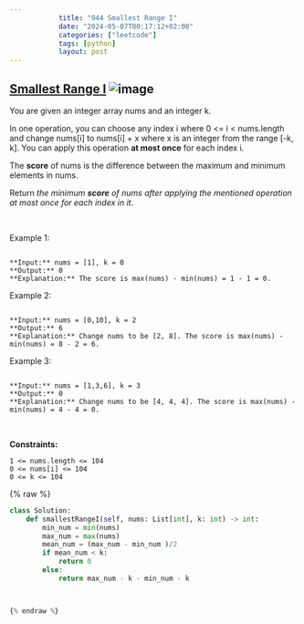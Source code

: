 ```yaml
---
            title: "944 Smallest Range I"
            date: "2024-05-07T00:17:12+02:00"
            categories: ["leetcode"]
            tags: [python]
            layout: post
---
```

            
## [Smallest Range I](https://leetcode.com/problems/smallest-range-i) ![image](https://img.shields.io/badge/Difficulty-Easy-brightgreen)

You are given an integer array nums and an integer k.

In one operation, you can choose any index i where 0 <= i < nums.length and change nums[i] to nums[i] + x where x is an integer from the range [-k, k]. You can apply this operation **at most once** for each index i.

The **score** of nums is the difference between the maximum and minimum elements in nums.

Return *the minimum **score** of *nums* after applying the mentioned operation at most once for each index in it*.

 

Example 1:

```

**Input:** nums = [1], k = 0
**Output:** 0
**Explanation:** The score is max(nums) - min(nums) = 1 - 1 = 0.

```

Example 2:

```

**Input:** nums = [0,10], k = 2
**Output:** 6
**Explanation:** Change nums to be [2, 8]. The score is max(nums) - min(nums) = 8 - 2 = 6.

```

Example 3:

```

**Input:** nums = [1,3,6], k = 3
**Output:** 0
**Explanation:** Change nums to be [4, 4, 4]. The score is max(nums) - min(nums) = 4 - 4 = 0.

```

 

**Constraints:**

	1 <= nums.length <= 104
	0 <= nums[i] <= 104
	0 <= k <= 104

{% raw %}
```python
class Solution:
    def smallestRangeI(self, nums: List[int], k: int) -> int:
        min_num = min(nums)
        max_num = max(nums)
        mean_num = (max_num - min_num )/2
        if mean_num < k:
            return 0
        else:
            return max_num - k - min_num - k



{% endraw %}
